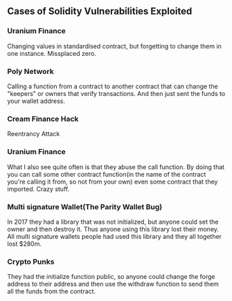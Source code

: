 <h2>Cases of Solidity Vulnerabilities Exploited</h2>


<div>
<h3>Uranium Finance</h3>
Changing values in standardised contract, but forgetting to change them in one instance. Missplaced zero.
</div>

<div>
    <h3>Poly Network</h3>
    Calling a function from a contract to another contract that can change the "keepers" or owners that verify transactions. And then just sent the funds to your wallet address.
</div>

<div>
    <h3>Cream Finance Hack</h3>
    Reentrancy Attack
</div>

<div>
    <h3>Uranium Finance</h3>
    What I also see quite often is that they abuse the call function. By doing that you can call some other contract function(in the name of the contract you're calling it from, so not from your own) even some contract that they imported. Crazy stuff.
</div>

<div>
<h3>Multi signature Wallet(The Parity Wallet Bug)</h3>
In 2017 they had a library that was not initialized, but anyone could set the owner and then destroy it. Thus anyone using this library lost their money. All multi signature wallets people had used this library and they all together lost $280m.
</div>

<div>
<h3>Crypto Punks</h3>
They had the initialize function public, so anyone could change the forge address to their address and then use the withdraw function to send them all the funds from the contract.
</div>